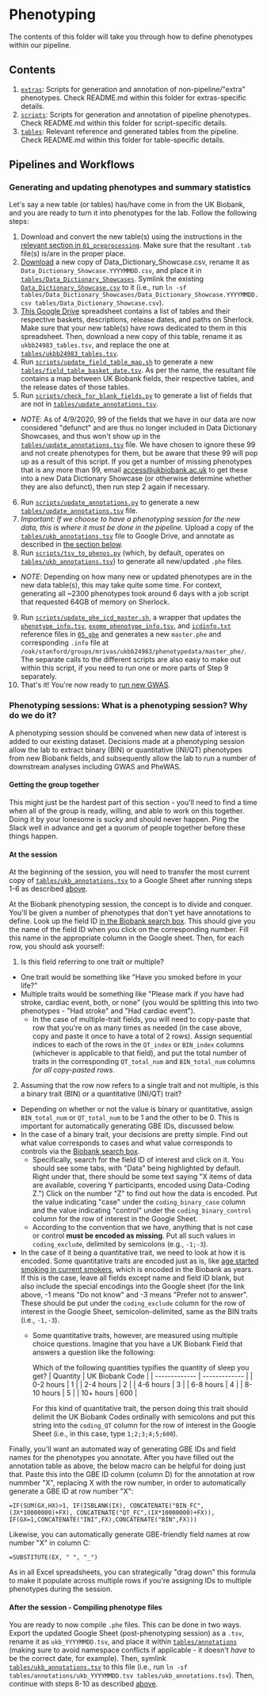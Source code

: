 # Phenotyping

The contents of this folder will take you through how to define phenotypes within our pipeline.

## Contents
1. [`extras`](https://github.com/rivas-lab/ukbb-tools/blob/master/02_phenotyping/extras): Scripts for generation and annotation of non-pipeline/"extra" phenotypes. Check README.md within this folder for extras-specific details. 
2. [`scripts`](https://github.com/rivas-lab/ukbb-tools/blob/master/02_phenotyping/scripts): Scripts for generation and annotation of pipeline phenotypes. Check README.md within this folder for script-specific details. 
3. [`tables`](https://github.com/rivas-lab/ukbb-tools/blob/master/02_phenotyping/tables): Relevant reference and generated tables from the pipeline. Check README.md  within this folder for table-specific details. 

## Pipelines and Workflows

### Generating and updating phenotypes and summary statistics

Let's say a new table (or tables) has/have come in from the UK Biobank, and you are ready to turn it into phenotypes for the lab. Follow the following steps:

1. Download and convert the new table(s) using the instructions in the [relevant section in `01_preprocessing`](https://github.com/rivas-lab/ukbb-tools/blob/master/01_preprocessing#unpackingdecryptingconverting-the-data). Make sure that the resultant `.tab` file(s) is/are in the proper place.
2. [Download](http://biobank.ctsu.ox.ac.uk/~bbdatan/Data_Dictionary_Showcase.csv) a new copy of Data_Dictionary_Showcase.csv, rename it as `Data_Dictionary_Showcase.YYYYMMDD.csv`, and place it in [`tables/Data_Dictionary_Showcases`](https://github.com/rivas-lab/ukbb-tools/tree/master/02_phenotyping/tables/Data_Dictionary_Showcases). Symlink the existing [`Data_Dictionary_Showcase.csv`](https://github.com/rivas-lab/ukbb-tools/blob/master/02_phenotyping/tables/Data_Dictionary_Showcase.csv) to it (i.e., run `ln -sf tables/Data_Dictionary_Showcases/Data_Dictionary_Showcase.YYYYMMDD.csv tables/Data_Dictionary_Showcase.csv`).
3. [This Google Drive](http://bit.ly/UKB24983_tables) spreadsheet contains a list of tables and their respective baskets, descriptions, release dates, and paths on Sherlock. Make sure that your new table(s) have rows dedicated to them in this spreadsheet. Then, download a new copy of this table, rename it as `ukbb24983_tables.tsv`, and replace the one at [`tables/ukbb24983_tables.tsv`](https://github.com/rivas-lab/ukbb-tools/tree/master/02_phenotyping/tables/ukbb24983_tables.tsv).
4. Run [`scripts/update_field_table_map.sh`](https://github.com/rivas-lab/ukbb-tools/blob/master/02_phenotyping/scripts/update_field_table_map.sh) to generate a new [`tables/field_table_basket_date.tsv`](https://github.com/rivas-lab/ukbb-tools/blob/master/02_phenotyping/tables/field_table_basket_date.tsv). As per the name, the resultant file contains a map between UK Biobank fields, their respective tables, and the release dates of those tables.
5. Run [`scripts/check_for_blank_fields.py`](https://github.com/rivas-lab/ukbb-tools/blob/master/02_phenotyping/scripts/check_for_blank_fields.py) to generate a list of fields that are not in [`tables/update_annotations.tsv`](https://github.com/rivas-lab/ukbb-tools/blob/master/02_phenotyping/tables/ukb_annotations.tsv).
- *NOTE*: As of 4/9/2020, 99 of the fields that we have in our data are now considered "defunct" and are thus no longer included in Data Dictionary Showcases, and thus won't show up in the [`tables/update_annotations.tsv`](https://github.com/rivas-lab/ukbb-tools/blob/master/02_phenotyping/tables/ukb_annotations.tsv) file. We have chosen to ignore these 99 and not create phenotypes for them, but be aware that these 99 will pop up as a result of this script. If you get a number of missing phenotypes that is any more than 99, email access@ukbiobank.ac.uk to get these into a new Data Dictionary Showcase (or otherwise determine whether they are also defunct), then run step 2 again if necessary.
6. Run [`scripts/update_annotations.py`](https://github.com/rivas-lab/ukbb-tools/blob/master/02_phenotyping/scripts/update_annotations.py) to generate a new [`tables/update_annotations.tsv`](https://github.com/rivas-lab/ukbb-tools/blob/master/02_phenotyping/tables/ukb_annotations.tsv) file.
7. *Important: If we choose to have a phenotyping session for the new data, this is where it must be done in the pipeline.* Upload a copy of the [`tables/ukb_annotations.tsv`](https://github.com/rivas-lab/ukbb-tools/blob/master/02_phenotyping/tables/ukb_annotations.tsv) file to Google Drive, and annotate as described in [the section below](https://github.com/rivas-lab/ukbb-tools/tree/master/02_phenotyping#phenotyping-sessions-what-is-a-phenotyping-session-why-do-we-do-it).
8. Run [`scripts/tsv_to_phenos.py`](https://github.com/rivas-lab/ukbb-tools/blob/master/02_phenotyping/scripts/tsv_to_phenos.py) (which, by default, operates on [`tables/ukb_annotations.tsv`](https://github.com/rivas-lab/ukbb-tools/blob/master/02_phenotyping/tables/ukb_annotations.tsv)) to generate all new/updated `.phe` files.
- *NOTE*: Depending on how many new or updated phenotypes are in the new data table(s), this may take quite some time. For context, generating all ~2300 phenotypes took around 6 days with a job script that requested 64GB of memory on Sherlock.
9. Run [`scripts/update_phe_icd_master.sh`](https://github.com/rivas-lab/ukbb-tools/blob/master/02_phenotyping/scripts/update_phe_icd_master.sh), a wrapper that updates the [`phenotype_info.tsv`](https://github.com/rivas-lab/ukbb-tools/blob/master/05_gbe/phenotype_info.tsv), [`exome_phenotype_info.tsv`](https://github.com/rivas-lab/ukbb-tools/blob/master/05_gbe/exome_phenotype_info.tsv), and [`icdinfo.txt`](https://github.com/rivas-lab/ukbb-tools/blob/master/05_gbe/icdinfo.txt) reference files in [`05_gbe`](https://github.com/rivas-lab/ukbb-tools/tree/master/05_gbe) and generates a new `master.phe` and corresponding `.info` file at `/oak/stanford/groups/mrivas/ukbb24983/phenotypedata/master_phe/`. The separate calls to the different scripts are also easy to make out within this script, if you need to run one or more parts of Step 9 separately. 
10. That's it! You're now ready to [run new GWAS](https://github.com/rivas-lab/ukbb-tools/tree/master/04_gwas).

### Phenotyping sessions: What is a phenotyping session? Why do we do it?

A phenotyping session should be convened when new data of interest is added to our existing dataset. Decisions made at a phenotyping session allow the lab to extract binary (BIN) or quantitative (INI/QT) phenotypes from new Biobank fields, and subsequently allow the lab to run a number of downstream analyses including GWAS and PheWAS.

#### Getting the group together

This might just be the hardest part of this section - you'll need to find a time when all of the group is ready, willing, and able to work on this together. Doing it by your lonesome is sucky and should never happen. Ping the Slack well in advance and get a quorum of people together before these things happen.

#### At the session

At the beginning of the session, you will need to transfer the most current copy of [`tables/ukb_annotations.tsv`](https://github.com/rivas-lab/ukbb-tools/blob/master/02_phenotyping/tables/ukb_annotations.tsv) to a Google Sheet after running steps 1-6 as described [above](https://github.com/rivas-lab/ukbb-tools/tree/master/02_phenotyping#generating-and-updating-phenotypes-and-summary-statistics).

At the Biobank phenotyping session, the concept is to divide and conquer. You'll be given a number of phenotypes that don't yet have annotations to define. Look up the field ID [in the Biobank search box](http://biobank.ctsu.ox.ac.uk/crystal/search.cgi). This should give you the name of the field ID when you click on the corresponding number. Fill this name in the appropriate column in the Google sheet. Then, for each row, you should ask yourself:

1) Is this field referring to one trait or multiple? 
- One trait would be something like "Have you smoked before in your life?"
- Multiple traits would be something like "Please mark if you have had stroke, cardiac event, both, or none" (you would be splitting this into two phenotypes - "Had stroke" and "Had cardiac event").
    - In the case of multiple-trait fields, you will need to copy-paste that row that you're on as many times as needed (in the case above, copy and paste it once to have a total of 2 rows). Assign sequential indices to each of the rows in the `QT_index` or `BIN_index` columns (whichever is applicable to that field), and put the total number of traits in the corresponding `QT_total_num` and `BIN_total_num` columns *for all copy-pasted rows*.
  
2) Assuming that the row now refers to a single trait and not multiple, is this a binary trait (BIN) or a quantitative (INI/QT) trait? 
- Depending on whether or not the value is binary or quantitative, assign `BIN_total_num` or `QT_total_num` to be 1 and the other to be 0. This is important for automatically generating GBE IDs, discussed below.
- In the case of a binary trait, your decisions are pretty simple. Find out what value corresponds to cases and what value corresponds to controls via the [Biobank search box](http://biobank.ctsu.ox.ac.uk/crystal/search.cgi).
  - Specifically, search for the field ID of interest and click on it. You should see some tabs, with "Data" being highlighted by default. Right under that, there should be some text saying "X items of data are available, covering Y participants, encoded using Data-Coding Z.") Click on the number "Z" to find out how the data is encoded. Put the value indicating "case" under the `coding_binary_case` column and the value indicating "control" under the `coding_binary_control` column for the row of interest in the Google Sheet.
  - According to the convention that we have, anything that is not case or control **must be encoded as missing**. Put all such values in `coding_exclude`, delimited by semicolons (e.g., `-1;-3`).
- In the case of it being a quantitative trait, we need to look at how it is encoded. Some quantitative traits are encoded just as is, like [age started smoking in current smokers](http://biobank.ctsu.ox.ac.uk/crystal/field.cgi?id=3436), which is encoded in the Biobank as years. If this is the case, leave all fields except name and field ID blank, but also include the special encodings into the Google sheet (for the link above, -1 means "Do not know" and -3 means "Prefer not to answer". These should be put under the `coding_exclude` column for the row of interest in the Google Sheet, semicolon-delimited, same as the BIN traits (i.e., `-1,-3`).
  - Some quantitative traits, however, are measured using multiple choice questions. Imagine that you have a UK Biobank Field that answers a question like the following:
    
    Which of the following quantities typifies the quantity of sleep you get?
    | Quantity  | UK Biobank Code |
    | ------------- | ------------- |
    | 0-2 hours  | 1  |
    | 2-4 hours  | 2  |
    | 4-6 hours  | 3  |
    | 6-8 hours  | 4  |
    | 8-10 hours  | 5  |
    | 10+ hours  | 600  |

    For this kind of quantitative trait, the person doing this trait should delimit the UK Biobank Codes ordinally with semicolons and put this string into the `coding_QT` column for the row of interest in the Google Sheet (i.e., in this case, type `1;2;3;4;5;600`).

Finally, you'll want an automated way of generating GBE IDs and field names for the phenotypes you annotate. After you have filled out the annotation table as above, the below macro can be helpful for doing just that. Paste this into the GBE ID column (column D) for the annotation at row nummber "X", replacing X with the row number, in order to automatically generate a GBE ID at row number "X":

```{excel}
=IF(SUM(GX,HX)>1, IF(ISBLANK(IX), CONCATENATE("BIN_FC",(JX*10000000)+FX), CONCATENATE("QT_FC",(IX*10000000)+FX)), IF(GX=1,CONCATENATE("INI",FX),CONCATENATE("BIN",FX)))
```

Likewise, you can automatically generate GBE-friendly field names at row number "X" in column C:

```{excel}
=SUBSTITUTE(EX, " ", "_")
```

As in all Excel spreadsheets, you can strategically "drag down" this formula to make it populate across multiple rows if you're assigning IDs to multiple phenotypes during the session.
  
#### After the session - Compiling phenotype files
  
You are ready to now compile `.phe` files. This can be done in two ways. Export the updated Google Sheet (post-phenotyping session) as a `.tsv`, rename it as `ukb_YYYYMMDD.tsv`, and place it within [`tables/annotations`](https://github.com/rivas-lab/ukbb-tools/tree/master/02_phenotyping/tables/annotations) (making sure to avoid namespace conflicts if applicable - it doesn't *have* to be the correct date, for example). Then, symlink [`tables/ukb_annotations.tsv`](https://github.com/rivas-lab/ukbb-tools/blob/master/02_phenotyping/tables/ukb_annotations.tsv) to this file (i.e., run `ln -sf tables/annotations/ukb_YYYYMMDD.tsv tables/ukb_annotations.tsv`). Then, continue with steps 8-10 as described [above](https://github.com/rivas-lab/ukbb-tools/tree/master/02_phenotyping#generating-and-updating-phenotypes-and-summary-statistics).
